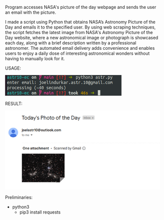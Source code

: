 Program accesses NASA's picture of the day webpage and sends the user an email with the picture. 

I made a script using Python that obtains NASA’s Astronomy Picture of the Day and emails it to
the specified user. By using web scraping techniques, the script fetches the latest image from
NASA's Astronomy Picture of the Day website, where a new astronomical image or photograph
is showcased each day, along with a brief description written by a professional astronomer. The
automated email delivery adds convenience and enables users to enjoy a daily dose of
interesting astronomical wonders without having to manually look for it.

USAGE:


![USAGE](img/ast1.png)

RESULT:


![RESULT](img/astr2.png)

Preliminaries:
   - python3
      - pip3 install requests

